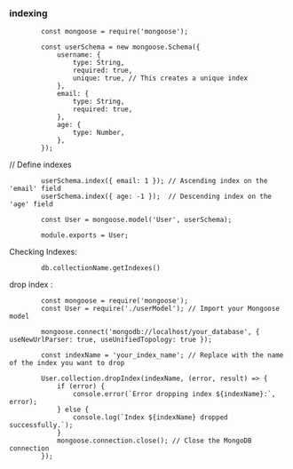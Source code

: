 ### indexing

            const mongoose = require('mongoose');
            
            const userSchema = new mongoose.Schema({
                username: {
                    type: String,
                    required: true,
                    unique: true, // This creates a unique index
                },
                email: {
                    type: String,
                    required: true,
                },
                age: {
                    type: Number,
                },
            });
            
// Define indexes

            userSchema.index({ email: 1 }); // Ascending index on the 'email' field
            userSchema.index({ age: -1 });  // Descending index on the 'age' field
            
            const User = mongoose.model('User', userSchema);
            
            module.exports = User;



Checking Indexes:

            db.collectionName.getIndexes()
            
drop index :
            
            const mongoose = require('mongoose');
            const User = require('./userModel'); // Import your Mongoose model
            
            mongoose.connect('mongodb://localhost/your_database', { useNewUrlParser: true, useUnifiedTopology: true });
            
            const indexName = 'your_index_name'; // Replace with the name of the index you want to drop
            
            User.collection.dropIndex(indexName, (error, result) => {
                if (error) {
                    console.error(`Error dropping index ${indexName}:`, error);
                } else {
                    console.log(`Index ${indexName} dropped successfully.`);
                }
                mongoose.connection.close(); // Close the MongoDB connection
            });
